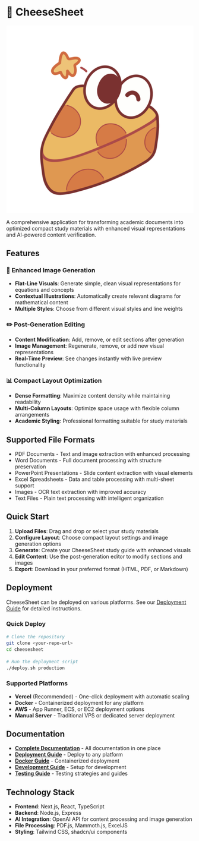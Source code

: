 # 🧀 CheeseSheet

![CheeseSheet Logo](./public/B1.png)

A comprehensive application for transforming academic documents into optimized compact study materials with enhanced visual representations and AI-powered content verification.

## Features

### 🎨 Enhanced Image Generation
- **Flat-Line Visuals**: Generate simple, clean visual representations for equations and concepts
- **Contextual Illustrations**: Automatically create relevant diagrams for mathematical content
- **Multiple Styles**: Choose from different visual styles and line weights

### ✏️ Post-Generation Editing
- **Content Modification**: Add, remove, or edit sections after generation
- **Image Management**: Regenerate, remove, or add new visual representations
- **Real-Time Preview**: See changes instantly with live preview functionality

### 📊 Compact Layout Optimization
- **Dense Formatting**: Maximize content density while maintaining readability
- **Multi-Column Layouts**: Optimize space usage with flexible column arrangements
- **Academic Styling**: Professional formatting suitable for study materials

## Supported File Formats

- PDF Documents - Text and image extraction with enhanced processing
- Word Documents - Full document processing with structure preservation
- PowerPoint Presentations - Slide content extraction with visual elements
- Excel Spreadsheets - Data and table processing with multi-sheet support
- Images - OCR text extraction with improved accuracy
- Text Files - Plain text processing with intelligent organization

## Quick Start

1. **Upload Files**: Drag and drop or select your study materials
2. **Configure Layout**: Choose compact layout settings and image generation options
3. **Generate**: Create your CheeseSheet study guide with enhanced visuals
4. **Edit Content**: Use the post-generation editor to modify sections and images
5. **Export**: Download in your preferred format (HTML, PDF, or Markdown)

## Deployment

CheeseSheet can be deployed on various platforms. See our [Deployment Guide](./DEPLOYMENT_GUIDE.md) for detailed instructions.

### Quick Deploy

```bash
# Clone the repository
git clone <your-repo-url>
cd cheesesheet

# Run the deployment script
./deploy.sh production
```

### Supported Platforms

- **Vercel** (Recommended) - One-click deployment with automatic scaling
- **Docker** - Containerized deployment for any platform
- **AWS** - App Runner, ECS, or EC2 deployment options
- **Manual Server** - Traditional VPS or dedicated server deployment

## Documentation

- **[Complete Documentation](./docs/README.md)** - All documentation in one place
- **[Deployment Guide](./docs/deployment/DEPLOYMENT_GUIDE.md)** - Deploy to any platform
- **[Docker Guide](./docs/deployment/DOCKER_DEPLOYMENT_GUIDE.md)** - Containerized deployment
- **[Development Guide](./docs/development/README.md)** - Setup for development
- **[Testing Guide](./docs/testing/README.md)** - Testing strategies and guides

## Technology Stack

- **Frontend**: Next.js, React, TypeScript
- **Backend**: Node.js, Express
- **AI Integration**: OpenAI API for content processing and image generation
- **File Processing**: PDF.js, Mammoth.js, ExcelJS
- **Styling**: Tailwind CSS, shadcn/ui components
